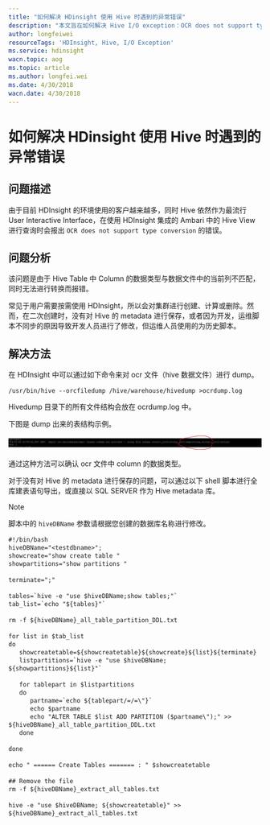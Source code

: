 ```yaml
---
title: "如何解决 HDinsight 使用 Hive 时遇到的异常错误"
description: "本文旨在如何解决 Hive I/O exception：OCR does not support type conversion"
author: longfeiwei
resourceTags: 'HDInsight, Hive, I/O Exception'
ms.service: hdinsight
wacn.topic: aog
ms.topic: article
ms.author: longfei.wei
ms.date: 4/30/2018
wacn.date: 4/30/2018
---
```


# 如何解决 HDinsight 使用 Hive 时遇到的异常错误

## 问题描述

由于目前 HDInsight 的环境使用的客户越来越多，同时 Hive 依然作为最流行 User Interactive Interface，在使用 HDInsight 集成的 Ambari 中的 Hive View 进行查询时会报出 `OCR does not support type conversion` 的错误。

## 问题分析

该问题是由于 Hive Table 中 Column 的数据类型与数据文件中的当前列不匹配，同时无法进行转换而报错。

常见于用户需要按需使用 HDInsight，所以会对集群进行创建、计算或删除。然而，在二次创建时，没有对 Hive 的 metadata 进行保存，或者因为开发，运维脚本不同步的原因导致开发人员进行了修改，但运维人员使用的为历史脚本。

## 解决方法

在 HDInsight 中可以通过如下命令来对 ocr 文件（hive 数据文件）进行 dump。

```shell
/usr/bin/hive --orcfiledump /hive/warehouse/hivedump >ocrdump.log
```

Hivedump 目录下的所有文件结构会放在 ocrdump.log 中。

下图是 dump 出来的表结构示例。

![01](media/aog-hdinsight-qa-hive-read-column-error/01.png)

通过这种方法可以确认 ocr 文件中 column 的数据类型。

对于没有对 Hive 的 metadata 进行保存的问题，可以通过以下 shell 脚本进行全库建表语句导出，或直接以 SQL SERVER 作为 Hive metadata 库。

> [!NOTE]
> 脚本中的 `hiveDBName` 参数请根据您创建的数据库名称进行修改。

```shell
#!/bin/bash
hiveDBName="<testdbname>";
showcreate="show create table "
showpartitions="show partitions "

terminate=";"

tables=`hive -e "use $hiveDBName;show tables;"`
tab_list=`echo "${tables}"`

rm -f ${hiveDBName}_all_table_partition_DDL.txt

for list in $tab_list
do
   showcreatetable=${showcreatetable}${showcreate}${list}${terminate}
   listpartitions=`hive -e "use $hiveDBName; ${showpartitions}${list}"`

   for tablepart in $listpartitions
   do
      partname=`echo ${tablepart/=/=\"}`
      echo $partname
      echo "ALTER TABLE $list ADD PARTITION ($partname\");" >> ${hiveDBName}_all_table_partition_DDL.txt
   done

done

echo " ====== Create Tables ======= : " $showcreatetable

## Remove the file
rm -f ${hiveDBName}_extract_all_tables.txt

hive -e "use $hiveDBName; ${showcreatetable}" >> ${hiveDBName}_extract_all_tables.txt
```